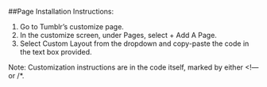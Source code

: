 ##Page Installation Instructions:

1. Go to Tumblr’s customize page.
2. In the customize screen, under Pages, select + Add A Page.
3. Select Custom Layout from the dropdown and copy-paste the code in the text box provided.

Note: Customization instructions are in the code itself, marked by either &lt;!— or /*.
